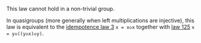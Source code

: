 This law cannot hold in a non-trivial group.

In quasigroups (more generally when left multiplications are injective), this law is equivalent to the [idempotence law 3](https://teorth.github.io/equational_theories/implications/?3) `x = x◇x` together with [law 125](https://teorth.github.io/equational_theories/implications/?125) `x = y◇((y◇x)◇y)`.
